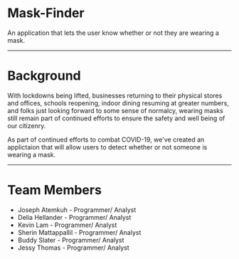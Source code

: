 # Mask-Finder
An application that lets the user know whether or not they are wearing a mask.

---------------------------------
# Background 

With lockdowns being lifted, businesses returning to their physical stores and offices, schools reopening, indoor dining resuming at greater numbers, and folks just looking forward to some sense of normalcy, wearing masks still remain part of continued efforts to ensure the safety and well being of our citizenry. 

As part of continued efforts to combat COVID-19, we've created an applictaion that will allow users to detect whether or not someone is wearing a mask. 








-------------------------------------
# Team Members 

* Joseph Atemkuh - Programmer/ Analyst
* Delia Hellander - Programmer/ Analyst
* Kevin Lam - Programmer/ Analyst
* Sherin Mattappallil - Programmer/ Analyst
* Buddy Slater - Programmer/ Analyst
* Jessy Thomas - Programmer/ Analyst


